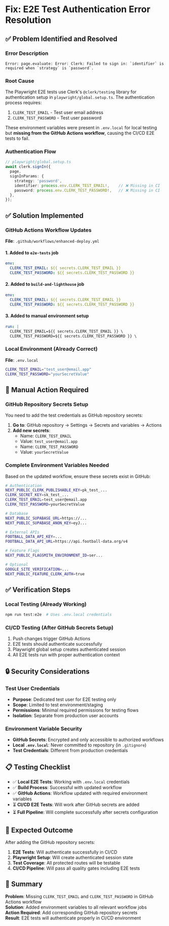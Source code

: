 # Fix: E2E Test Authentication Error Resolution

## ✅ Problem Identified and Resolved

### Error Description

```
Error: page.evaluate: Error: Clerk: Failed to sign in: `identifier` is required when `strategy` is `password`.
```

### Root Cause

The Playwright E2E tests use Clerk's `@clerk/testing` library for authentication setup in `playwright/global.setup.ts`. The authentication process requires:

1. `CLERK_TEST_EMAIL` - Test user email address
2. `CLERK_TEST_PASSWORD` - Test user password

These environment variables were present in `.env.local` for local testing but **missing from the GitHub Actions workflow**, causing the CI/CD E2E tests to fail.

### Authentication Flow

```typescript
// playwright/global.setup.ts
await clerk.signIn({
  page,
  signInParams: {
    strategy: 'password',
    identifier: process.env.CLERK_TEST_EMAIL!,    // ❌ Missing in CI
    password: process.env.CLERK_TEST_PASSWORD!,   // ❌ Missing in CI
  },
});
```

## ✅ Solution Implemented

### GitHub Actions Workflow Updates

**File**: `.github/workflows/enhanced-deploy.yml`

#### 1. Added to `e2e-tests` job

```yaml
env:
  CLERK_TEST_EMAIL: ${{ secrets.CLERK_TEST_EMAIL }}
  CLERK_TEST_PASSWORD: ${{ secrets.CLERK_TEST_PASSWORD }}
```

#### 2. Added to `build-and-lighthouse` job

```yaml
env:
  CLERK_TEST_EMAIL: ${{ secrets.CLERK_TEST_EMAIL }}
  CLERK_TEST_PASSWORD: ${{ secrets.CLERK_TEST_PASSWORD }}
```

#### 3. Added to manual environment setup

```yaml
run: |
  CLERK_TEST_EMAIL=${{ secrets.CLERK_TEST_EMAIL }} \
  CLERK_TEST_PASSWORD=${{ secrets.CLERK_TEST_PASSWORD }} \
```

### Local Environment (Already Correct)

**File**: `.env.local`

```bash
CLERK_TEST_EMAIL="test_user@email.app"
CLERK_TEST_PASSWORD="yourSecretValue"
```

## 🚨 Manual Action Required

### GitHub Repository Secrets Setup

You need to add the test credentials as GitHub repository secrets:

1. **Go to**: GitHub repository → Settings → Secrets and variables → Actions
2. **Add new secrets**:
   - Name: `CLERK_TEST_EMAIL`
   - Value: `test_user@email.app`
   - Name: `CLERK_TEST_PASSWORD`  
   - Value: `yourSecretValue`

### Complete Environment Variables Needed

Based on the updated workflow, ensure these secrets exist in GitHub:

```bash
# Authentication
NEXT_PUBLIC_CLERK_PUBLISHABLE_KEY=pk_test_...
CLERK_SECRET_KEY=sk_test_...
CLERK_TEST_EMAIL=test_user@email.app
CLERK_TEST_PASSWORD=yourSecretValue

# Database
NEXT_PUBLIC_SUPABASE_URL=https://...
NEXT_PUBLIC_SUPABASE_ANON_KEY=eyJ...

# External APIs
FOOTBALL_DATA_API_KEY=...
FOOTBALL_DATA_API_URL=https://api.football-data.org/v4

# Feature Flags
NEXT_PUBLIC_FLAGSMITH_ENVIRONMENT_ID=ser...

# Optional
GOOGLE_SITE_VERIFICATION=...
NEXT_PUBLIC_FEATURE_CLERK_AUTH=true
```

## ✅ Verification Steps

### Local Testing (Already Working)

```bash
npm run test:e2e  # Uses .env.local credentials
```

### CI/CD Testing (After GitHub Secrets Setup)

1. Push changes trigger GitHub Actions
2. E2E tests should authenticate successfully
3. Playwright global setup creates authenticated session
4. All E2E tests run with proper authentication context

## 🔒 Security Considerations

### Test User Credentials

- **Purpose**: Dedicated test user for E2E testing only
- **Scope**: Limited to test environment/staging
- **Permissions**: Minimal required permissions for testing flows
- **Isolation**: Separate from production user accounts

### Environment Variable Security

- **GitHub Secrets**: Encrypted and only accessible to authorized workflows
- **Local `.env.local`**: Never committed to repository (in `.gitignore`)
- **Test Credentials**: Different from production credentials

## 📋 Testing Checklist

- ✅ **Local E2E Tests**: Working with `.env.local` credentials
- ✅ **Build Process**: Successful with updated workflow
- ✅ **GitHub Actions**: Workflow updated with required environment variables
- ⏳ **CI/CD E2E Tests**: Will work after GitHub secrets are added
- ⏳ **Full Pipeline**: Will complete successfully after secrets configuration

## 🎯 Expected Outcome

After adding the GitHub repository secrets:

1. **E2E Tests**: Will authenticate successfully in CI/CD
2. **Playwright Setup**: Will create authenticated session state
3. **Test Coverage**: All protected routes will be testable
4. **CI/CD Pipeline**: Will pass all quality gates including E2E tests

## 📝 Summary

**Problem**: Missing `CLERK_TEST_EMAIL` and `CLERK_TEST_PASSWORD` in GitHub Actions workflow  
**Solution**: Added environment variables to all relevant workflow jobs  
**Action Required**: Add corresponding GitHub repository secrets  
**Result**: E2E tests will authenticate properly in CI/CD environment

